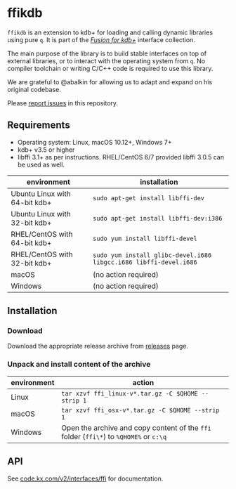 # ffikdb

`ffikdb` is an extension to kdb+ for loading and calling dynamic libraries using pure `q`. 
It is part of the [_Fusion for kdb+_](https://code.kx.com/v2/interfaces/fusion/) interface collection.

The main purpose of the library is to build stable interfaces on top of external libraries, or to interact with the operating system from `q`. No compiler toolchain or writing C/C++ code is required to use this library.

We are grateful to @abalkin for allowing us to adapt and expand on his original codebase. 

Please [report issues](https://github.com/KxSystems/ffi/issues) in this repository.



## Requirements

- Operating system: Linux, macOS 10.12+, Windows 7+
- kdb+ v3.5 or higher
- libffi 3.1+ as per instructions. RHEL/CentOS 6/7 provided libffi 3.0.5 can be used as well.

environment                    | installation
-------------------------------|----------------------------------------------------------
Ubuntu Linux with 64-bit kdb+  | `sudo apt-get install libffi-dev`
Ubuntu Linux with 32-bit kdb+  | `sudo apt-get install libffi-dev:i386`
RHEL/CentOS  with 64-bit kdb+  | `sudo yum install libffi-devel`
RHEL/CentOS  with 32-bit kdb+  | `sudo yum install glibc-devel.i686 libgcc.i686 libffi-devel.i686`
macOS                          | (no action required)
Windows                        | (no action required)


## Installation

### Download

Download the appropriate release archive from [releases](../../releases/latest) page. 


### Unpack and install content of the archive 

environment     | action
----------------|---------------------------------------------------------------------------------------
Linux           | `tar xzvf ffi_linux-v*.tar.gz -C $QHOME --strip 1`
macOS           | `tar xzvf ffi_osx-v*.tar.gz -C $QHOME --strip 1`
Windows         | Open the archive and copy content of the `ffi` folder (`ffi\*`) to `%QHOME%` or `c:\q`


## API

See [code.kx.com/v2/interfaces/ffi](https://code.kx.com/v2/interfaces/ffi/) for documentation.

